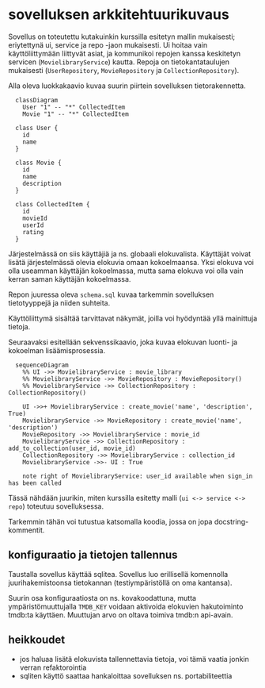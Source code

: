 # sovelluksen arkkitehtuurikuvaus

Sovellus on toteutettu kutakuinkin kurssilla esitetyn mallin mukaisesti; eriytettynä ui, service ja repo -jaon mukaisesti. Ui hoitaa vain käyttöliittymään liittyvät asiat, ja kommunikoi repojen kanssa keskitetyn servicen (`MovielibraryService`) kautta. Repoja on tietokantataulujen mukaisesti (`UserRepository`, `MovieRepository` ja `CollectionRepository`).

Alla oleva luokkakaavio kuvaa suurin piirtein sovelluksen tietorakennetta.

```mermaid
  classDiagram
    User "1" -- "*" CollectedItem
    Movie "1" -- "*" CollectedItem

  class User {
    id
    name
  }

  class Movie {
    id
    name
    description
  }

  class CollectedItem {
    id
    movieId
    userId
    rating
  }
```

Järjestelmässä on siis käyttäjiä ja ns. globaali elokuvalista. Käyttäjät voivat lisätä järjestelmässä olevia elokuvia omaan kokoelmaansa. Yksi elokuva voi olla useamman käyttäjän kokoelmassa, mutta sama elokuva voi olla vain kerran saman käyttäjän kokoelmassa.

Repon juuressa oleva `schema.sql` kuvaa tarkemmin sovelluksen tietotyyppejä ja niiden suhteita.

Käyttöliittymä sisältää tarvittavat näkymät, joilla voi hyödyntää yllä mainittuja tietoja.

Seuraavaksi esitellään sekvenssikaavio, joka kuvaa elokuvan luonti- ja kokoelman lisäämisprosessia.

```mermaid
  sequenceDiagram
    %% UI ->> MovielibraryService : movie_library
    %% MovielibraryService ->> MovieRepository : MovieRepository()
    %% MovielibraryService ->> CollectionRepository : CollectionRepository()

    UI ->>+ MovielibraryService : create_movie('name', 'description', True)
    MovielibraryService ->> MovieRepository : create_movie('name', 'description')
    MovieRepository ->> MovielibraryService : movie_id
    MovielibraryService ->> CollectionRepository : add_to_collection(user_id, movie_id)
    CollectionRepository ->> MovielibraryService : collection_id
    MovielibraryService ->>- UI : True

    note right of MovielibraryService: user_id available when sign_in has been called
```

Tässä nähdään juurikin, miten kurssilla esitetty malli (`ui <-> service <-> repo`) toteutuu sovelluksessa.

Tarkemmin tähän voi tutustua katsomalla koodia, jossa on jopa docstring-kommentit.

## konfiguraatio ja tietojen tallennus

Taustalla sovellus käyttää sqlitea. Sovellus luo erillisellä komennolla juurihakemistoonsa tietokannan (testiympäristöllä on oma kantansa).

Suurin osa konfiguraatiosta on ns. kovakoodattuna, mutta ympäristömuuttujalla `TMDB_KEY` voidaan aktivoida elokuvien hakutoiminto tmdb:ta käyttäen. Muuttujan arvo on oltava toimiva tmdb:n api-avain.

## heikkoudet

* jos haluaa lisätä elokuvista tallennettavia tietoja, voi tämä vaatia jonkin verran refaktorointia
* sqliten käyttö saattaa hankaloittaa sovelluksen ns. portabiliteettia
